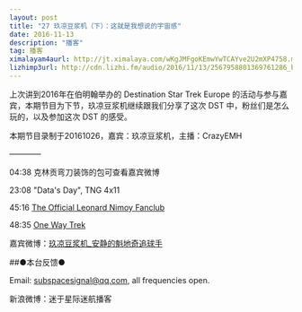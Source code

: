 ```yaml
---
layout: post
title: "27 玖凉豆浆机（下）：这就是我想说的宇宙感"
date: 2016-11-13
description: "播客"
tag: 播客 
ximalayam4aurl: http://jt.ximalaya.com/wKgJMFgoKEmwYwTCAYve2U2mXP4758.m4a?channel=rss&album_id=3135361&track_id=25026053&uid=6418191&jt=http://audio.xmcdn.com/group24/M07/3C/81/wKgJMFgoKEmwYwTCAYve2U2mXP4758.m4a
lizhimp3url: http://cdn.lizhi.fm/audio/2016/11/13/2567958801369761286_hd.mp3
---   
```


上次讲到2016年在伯明翰举办的 Destination Star Trek Europe 的活动与参与嘉宾，本期节目为下节，玖凉豆浆机继续跟我们分享了这次 DST 中，粉丝们是怎么玩的，以及参加这次 DST 的感受。

本期节目录制于20161026，嘉宾：玖凉豆浆机，主播：CrazyEMH

————

04:38 克林贡弯刀装饰的包可查看嘉宾微博

23:08 &quot;Data&#39;s Day&quot;, TNG 4x11

45:16 [The Official Leonard Nimoy Fanclub](http://www.theofficialleonardnimoyfanclub.com/)


48:35 [One Way Trek](https://www.facebook.com/OneWayTrekTeam/)


嘉宾微博：[玖凉豆浆机_安静的魁地奇追球手](http://weibo.com/lunaliang1029)

##●本台反馈●

Email: [subspacesignal@qq.com](mailto:subspacesignal@qq.com), all frequencies open.

新浪微博：迷于星际迷航播客